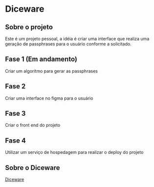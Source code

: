# Diceware

## Sobre o projeto
Este é um projeto pessoal, a idéia é criar uma interface que realiza uma geração de passphrases para o usuário conforme a solicitado.

## Fase 1 (Em andamento) 
Criar um algoritmo para gerar as passphrases

## Fase 2
Criar uma interface no figma para o usuário

## Fase 3
Criar o front end do projeto

## Fase 4 
Utilizar um serviço de hospedagem para realizar o deploy do projeto


## Sobre o Diceware
[Diceware](https://theworld.com/~reinhold/diceware.html)
